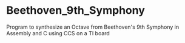 # Beethoven_9th_Symphony
Program to synthesize an Octave from Beethoven's 9th Symphony in Assembly and C using CCS on a TI board
